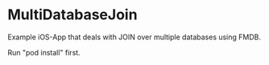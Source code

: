 # MultiDatabaseJoin
Example iOS-App that deals with JOIN over multiple databases using FMDB.

Run "pod install" first.


